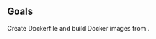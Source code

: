## Goals
Create Dockerfile and build  Docker images from .
<!--stackedit_data:
eyJoaXN0b3J5IjpbLTE2OTcxNzg2N119
-->